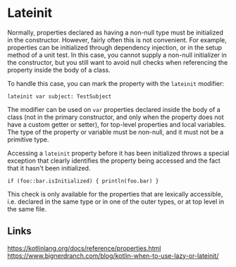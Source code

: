 # Lateinit

Normally, properties declared as having a non-null type must be initialized in the constructor. However, fairly often this is not convenient. For example, properties can be initialized through dependency injection, or in the setup method of a unit test. In this case, you cannot supply a non-null initializer in the constructor, but you still want to avoid null checks when referencing the property inside the body of a class.

To handle this case, you can mark the property with the `lateinit` modifier:

`lateinit var subject: TestSubject`

The modifier can be used on `var` properties declared inside the body of a class (not in the primary constructor, and only when the property does not have a custom getter or setter), for top-level properties and local variables. The type of the property or variable must be non-null, and it must not be a primitive type.

Accessing a `lateinit` property before it has been initialized throws a special exception that clearly identifies the property being accessed and the fact that it hasn't been initialized.

`if (foo::bar.isInitialized) {
    println(foo.bar)
}`

This check is only available for the properties that are lexically accessible, i.e. declared in the same type or in one of the outer types, or at top level in the same file.

## Links
https://kotlinlang.org/docs/reference/properties.html  
https://www.bignerdranch.com/blog/kotlin-when-to-use-lazy-or-lateinit/  
